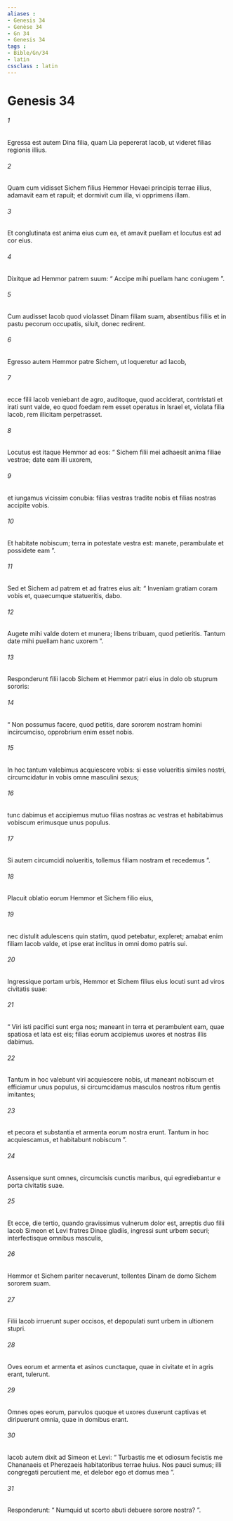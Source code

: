 ```yaml
---
aliases : 
- Genesis 34
- Genèse 34
- Gn 34
- Genesis 34
tags : 
- Bible/Gn/34
- latin
cssclass : latin
---
```


# Genesis 34

###### 1
Egressa est autem Dina filia, quam Lia pepererat Iacob, ut videret filias regionis illius. 
###### 2
Quam cum vidisset Sichem filius Hemmor Hevaei principis terrae illius, adamavit eam et rapuit; et dormivit cum illa, vi opprimens illam. 
###### 3
Et conglutinata est anima eius cum ea, et amavit puellam et locutus est ad cor eius. 
###### 4
Dixitque ad Hemmor patrem suum: “ Accipe mihi puellam hanc coniugem ”. 
###### 5
Cum audisset Iacob quod violasset Dinam filiam suam, absentibus filiis et in pastu pecorum occupatis, siluit, donec redirent.
###### 6
Egresso autem Hemmor patre Sichem, ut loqueretur ad Iacob, 
###### 7
ecce filii Iacob veniebant de agro, auditoque, quod acciderat, contristati et irati sunt valde, eo quod foedam rem esset operatus in Israel et, violata filia Iacob, rem illicitam perpetrasset.
###### 8
Locutus est itaque Hemmor ad eos: “ Sichem filii mei adhaesit anima filiae vestrae; date eam illi uxorem, 
###### 9
et iungamus vicissim conubia: filias vestras tradite nobis et filias nostras accipite vobis. 
###### 10
Et habitate nobiscum; terra in potestate vestra est: manete, perambulate et possidete eam ”. 
###### 11
Sed et Sichem ad patrem et ad fratres eius ait: “ Inveniam gratiam coram vobis et, quaecumque statueritis, dabo. 
###### 12
Augete mihi valde dotem et munera; libens tribuam, quod petieritis. Tantum date mihi puellam hanc uxorem ”.
###### 13
Responderunt filii Iacob Sichem et Hemmor patri eius in dolo ob stuprum sororis: 
###### 14
“ Non possumus facere, quod petitis, dare sororem nostram homini incircumciso, opprobrium enim esset nobis. 
###### 15
In hoc tantum valebimus acquiescere vobis: si esse volueritis similes nostri, circumcidatur in vobis omne masculini sexus; 
###### 16
tunc dabimus et accipiemus mutuo filias nostras ac vestras et habitabimus vobiscum erimusque unus populus. 
###### 17
Si autem circumcidi nolueritis, tollemus filiam nostram et recedemus ”.
###### 18
Placuit oblatio eorum Hemmor et Sichem filio eius, 
###### 19
nec distulit adulescens quin statim, quod petebatur, expleret; amabat enim filiam Iacob valde, et ipse erat inclitus in omni domo patris sui.
###### 20
Ingressique portam urbis, Hemmor et Sichem filius eius locuti sunt ad viros civitatis suae: 
###### 21
“ Viri isti pacifici sunt erga nos; maneant in terra et perambulent eam, quae spatiosa et lata est eis; filias eorum accipiemus uxores et nostras illis dabimus. 
###### 22
Tantum in hoc valebunt viri acquiescere nobis, ut maneant nobiscum et efficiamur unus populus, si circumcidamus masculos nostros ritum gentis imitantes; 
###### 23
et pecora et substantia et armenta eorum nostra erunt. Tantum in hoc acquiescamus, et habitabunt nobiscum ”.
###### 24
Assensique sunt omnes, circumcisis cunctis maribus, qui egrediebantur e porta civitatis suae.
###### 25
Et ecce, die tertio, quando gravissimus vulnerum dolor est, arreptis duo filii Iacob Simeon et Levi fratres Dinae gladiis, ingressi sunt urbem securi; interfectisque omnibus masculis, 
###### 26
Hemmor et Sichem pariter necaverunt, tollentes Dinam de domo Sichem sororem suam. 
###### 27
Filii Iacob irruerunt super occisos, et depopulati sunt urbem in ultionem stupri. 
###### 28
Oves eorum et armenta et asinos cunctaque, quae in civitate et in agris erant, tulerunt. 
###### 29
Omnes opes eorum, parvulos quoque et uxores duxerunt captivas et diripuerunt omnia, quae in domibus erant. 
###### 30
Iacob autem dixit ad Simeon et Levi: “ Turbastis me et odiosum fecistis me Chananaeis et Pherezaeis habitatoribus terrae huius. Nos pauci sumus; illi congregati percutient me, et delebor ego et domus mea ”. 
###### 31
Responderunt: “ Numquid ut scorto abuti debuere sorore nostra? ”.
